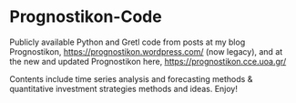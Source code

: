 # Prognostikon-Code
Publicly available Python and Gretl code from posts at my blog Prognostikon, https://prognostikon.wordpress.com/ (now legacy),
and at the new and updated Prognostikon here, https://prognostikon.cce.uoa.gr/

Contents include time series analysis and forecasting methods & quantitative investment strategies methods and ideas. Enjoy!
